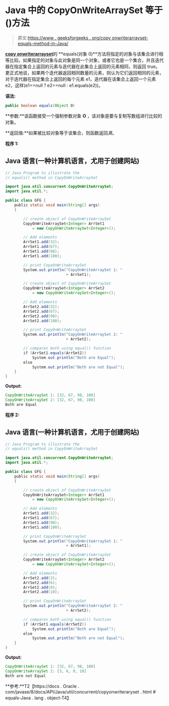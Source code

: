 # Java 中的 CopyOnWriteArraySet 等于()方法

> 原文:[https://www . geeksforgeeks . org/copy onwriterarrayset-equals-method-in-Java/](https://www.geeksforgeeks.org/copyonwritearrayset-equals-method-in-java/)

[**copy onwriterarrayset**](https://www.geeksforgeeks.org/copyonwritearrayset-in-java/)的 **equals(对象 0)**方法将指定的对象与该集合进行相等比较。如果指定的对象与此对象是同一个对象，或者它也是一个集合，并且迭代器在指定集合上返回的元素与迭代器在此集合上返回的元素相同，则返回 true。更正式地说，如果两个迭代器返回相同数量的元素，则认为它们返回相同的元素，对于迭代器在指定集合上返回的每个元素 e1，迭代器在该集合上返回一个元素 e2，这样(e1==null？e2==null : e1.equals(e2))。

**语法:**

```java
public boolean equals(Object O)
```

**参数:**该函数接受一个强制参数对象 **O** ，该对象是要与复制写数组进行比较的对象。

**返回值:**如果被比较对象等于该集合，则函数返回*真*。

**程序 1:**

## Java 语言(一种计算机语言，尤用于创建网站)

```java
// Java Program to illustrate the
// equals() method in CopyOnWriteArraySet

import java.util.concurrent.CopyOnWriteArraySet;
import java.util.*;

public class GFG {
    public static void main(String[] args)
    {

        // create object of CopyOnWriteArraySet
        CopyOnWriteArraySet<Integer> ArrSet1
            = new CopyOnWriteArraySet<Integer>();

        // Add elements
        ArrSet1.add(32);
        ArrSet1.add(67);
        ArrSet1.add(98);
        ArrSet1.add(100);

        // print CopyOnWriteArraySet
        System.out.println("CopyOnWriteArraySet 1: "
                           + ArrSet1);

        // create object of CopyOnWriteArraySet
        CopyOnWriteArraySet<Integer> ArrSet2
            = new CopyOnWriteArraySet<Integer>();

        // Add elements
        ArrSet2.add(32);
        ArrSet2.add(67);
        ArrSet2.add(98);
        ArrSet2.add(100);

        // print CopyOnWriteArraySet
        System.out.println("CopyOnWriteArraySet 2: "
                           + ArrSet2);

        // compares both using equal() function
        if (ArrSet1.equals(ArrSet2))
            System.out.println("Both are Equal");
        else
            System.out.println("Both are not Equal");
    }
}
```

**Output:** 

```java
CopyOnWriteArraySet 1: [32, 67, 98, 100]
CopyOnWriteArraySet 2: [32, 67, 98, 100]
Both are Equal
```

**程序 2:**

## Java 语言(一种计算机语言，尤用于创建网站)

```java
// Java Program to illustrate the
// equals() method in CopyOnWriteArraySet

import java.util.concurrent.CopyOnWriteArraySet;
import java.util.*;

public class GFG {
    public static void main(String[] args)
    {

        // create object of CopyOnWriteArraySet
        CopyOnWriteArraySet<Integer> ArrSet1
            = new CopyOnWriteArraySet<Integer>();

        // Add elements
        ArrSet1.add(32);
        ArrSet1.add(67);
        ArrSet1.add(98);
        ArrSet1.add(100);

        // print CopyOnWriteArraySet
        System.out.println("CopyOnWriteArraySet 1: "
                           + ArrSet1);

        // create object of CopyOnWriteArraySet
        CopyOnWriteArraySet<Integer> ArrSet2
            = new CopyOnWriteArraySet<Integer>();

        // Add elements
        ArrSet2.add(3);
        ArrSet2.add(6);
        ArrSet2.add(9);
        ArrSet2.add(10);

        // print CopyOnWriteArraySet
        System.out.println("CopyOnWriteArraySet 2: "
                           + ArrSet2);

        // compares both using equal() function
        if (ArrSet1.equals(ArrSet2))
            System.out.println("Both are Equal");
        else
            System.out.println("Both are not Equal");
    }
}
```

**Output:** 

```java
CopyOnWriteArraySet 1: [32, 67, 98, 100]
CopyOnWriteArraySet 2: [3, 6, 9, 10]
Both are not Equal
```

**参考:**T2【https://docs . Oracle . com/javase/8/docs/API/Java/util/concurrent/copyonwriteraryset . html # equals-Java . lang . object-T4】